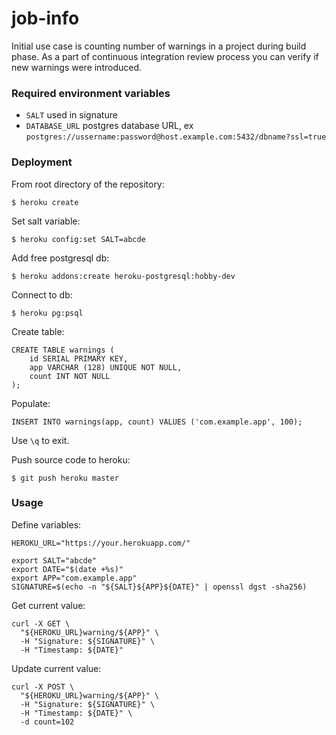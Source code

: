 # job-info

Initial use case is counting number of warnings in a project during build phase. As a part of continuous integration review process you can verify if new warnings were introduced.

### Required environment variables

- `SALT` used in signature
- `DATABASE_URL` postgres database URL, ex `postgres://ussername:password@host.example.com:5432/dbname?ssl=true`

### Deployment

From root directory of the repository:
```
$ heroku create
```

Set salt variable:
```
$ heroku config:set SALT=abcde
```

Add free postgresql db:
```
$ heroku addons:create heroku-postgresql:hobby-dev
```

Connect to db:
```
$ heroku pg:psql
```

Create table:
```
CREATE TABLE warnings (
	id SERIAL PRIMARY KEY,
	app VARCHAR (128) UNIQUE NOT NULL,
	count INT NOT NULL
);
```

Populate:
```
INSERT INTO warnings(app, count) VALUES ('com.example.app', 100);
```

Use `\q` to exit.

Push source code to heroku:
```
$ git push heroku master
```

### Usage

Define variables:

```
HEROKU_URL="https://your.herokuapp.com/"

export SALT="abcde"
export DATE="$(date +%s)"
export APP="com.example.app"
SIGNATURE=$(echo -n "${SALT}${APP}${DATE}" | openssl dgst -sha256)
```

Get current value:

```
curl -X GET \
  "${HEROKU_URL}warning/${APP}" \
  -H "Signature: ${SIGNATURE}" \
  -H "Timestamp: ${DATE}"
```

Update current value:
```
curl -X POST \
  "${HEROKU_URL}warning/${APP}" \
  -H "Signature: ${SIGNATURE}" \
  -H "Timestamp: ${DATE}" \
  -d count=102
```